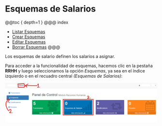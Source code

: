 # Esquemas de Salarios

@@toc { depth=1 } 
@@@ index
* [Listar Esquemas](listar_esquemas.md)
* [Crear Esquemas](crear_esquemas.md)
* [Editar Esquemas](editar_esquemas.md)
* [Borrar Esquemas](borrar_esquemas.md)
@@@

Los esquemas de salario definen los salarios a asignar.

Para acceder a la funcionalidad de esquemas, hacemos clic en la pestaña **RRHH** y luego seleccionamos la opción *Esquemas*, ya sea en el índice izquierdo o en el recuadro central *(Esquemas de Salarios)*:

![Acceso a Esquemas](img/acceso_esquemas.png)
